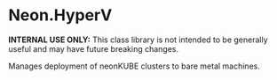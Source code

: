 ﻿Neon.HyperV
===========

**INTERNAL USE ONLY:** This class library is not intended to be generally useful and may have future breaking changes.

Manages deployment of neonKUBE clusters to bare metal machines.
